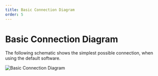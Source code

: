 ```yaml
---
title: Basic Connection Diagram 
order: 5
---
```


# Basic Connection Diagram

The following schematic shows the simplest possible connection, when using the default software.

![Basic Connection Diagram](imagesBasic_Connection_Diagram.gif)

